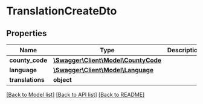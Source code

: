 # TranslationCreateDto

## Properties
Name | Type | Description | Notes
------------ | ------------- | ------------- | -------------
**county_code** | [**\Swagger\Client\Model\CountyCode**](CountyCode.md) |  | 
**language** | [**\Swagger\Client\Model\Language**](Language.md) |  | 
**translations** | **object** |  | 

[[Back to Model list]](../../README.md#documentation-for-models) [[Back to API list]](../../README.md#documentation-for-api-endpoints) [[Back to README]](../../README.md)

